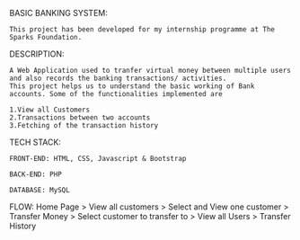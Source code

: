BASIC BANKING SYSTEM:

    This project has been developed for my internship programme at The Sparks Foundation.

DESCRIPTION:

    A Web Application used to tranfer virtual money between multiple users and also records the banking transactions/ activities.
    This project helps us to understand the basic working of Bank accounts. Some of the functionalities implemented are

    1.View all Customers
    2.Transactions between two accounts
    3.Fetching of the transaction history

TECH STACK:

	FRONT-END: HTML, CSS, Javascript & Bootstrap

	BACK-END: PHP

	DATABASE: MySQL

FLOW:
Home Page > View all customers > Select and View one customer > Transfer Money > Select customer to transfer to > View all Users > Transfer History
